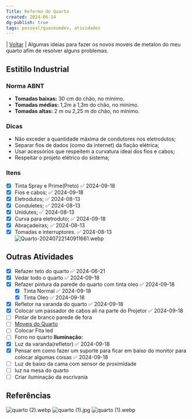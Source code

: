```yaml
---
Title: Reforma do Quarto
created: 2024-06-14
dg-publish: true
tags: pessoal/quaseumdev, atividades
---
```

| [Voltar](index) |
Algumas ideias para fazer os novos moveis de metalon do meu quarto afim de resolver alguns problemas.
## Estitilo Industrial
### Norma ABNT
- **Tomadas baixas:** 30 cm do chão, no mínimo.
- **Tomadas médias:** 1,2m a 1,3m do chão, no mínimo.
- **Tomadas altas:** 2 m ou 2,25 m do chão, no mínimo.
### Dicas
- Não exceder a quantidade máxima de condutores nos eletrodutos;
- Separar fios de dados (como da internet) da fiação elétrica;
- Usar acessórios que respeitem a curvatura ideal dos fios e cabos;
- Respeitar o projeto elétrico do sistema;
### Itens
- [x] Tinta Spray e Prime(Preto) ✅ 2024-09-18
- [x] Fios e cabos; ✅ 2024-09-18
- [x] Eletrodutos; ✅ 2024-08-13
- [x] Conduletes; ✅ 2024-08-13
- [x] Unidutes; ✅ 2024-08-13
- [x] Curva para eletroduto; ✅ 2024-09-18
- [x] Abraçadeiras; ✅ 2024-08-13
- [x] Tomadas e interruptores. ✅ 2024-08-13
![Quarto-20240722140911661.webp](/img/user/0.Settings/img/Quarto-20240722140911661.webp)
## Outras Atividades
- [x] Refazer teto do quarto ✅ 2024-06-21
- [x] Vedar todo o quarto ✅ 2024-09-18
- [x] Refazer pintura da parede do quarto com tinta oleo ✅ 2024-09-18
    - [x] Tinta Normal ✅ 2024-09-18
    - [x] Tinta Oleo ✅ 2024-09-18
- [x] Refletor na varanda do quarto ✅ 2024-09-18
- [x] Colocar um passador de cabos ali na parte do Projetor ✅ 2024-09-18
- [ ] Pintar de branco parede de fora
- [ ] [Moveis do Quarto](moveisQuarto.md)
- [ ] Colocar Fita led 
- [ ] Forro no quarto
**Iluminação:**
- [x] Luz da varanda(refletor) ✅ 2024-09-18
- [x] Pensar em como fazer um suporte para ficar em baixo do monitor  para colocar algumas coisas ✅ 2024-09-18
- [ ] Luz de baixo da cama com sensor de proximidade
- [ ] luz na mesa do quarto
- [ ] Criar iluminação da escrivania
## Referências
![quarto (2).webp](/img/user/0.Settings/img/quarto%20(2).webp)
![quarto (1).jpg](/img/user/0.Settings/img/quarto%20(1).jpg)
![quarto (1).webp](/img/user/0.Settings/img/quarto%20(1).webp)
